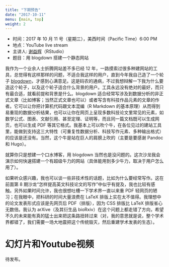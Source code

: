 ```yaml
---
title: "下期预告"
date: "2017-10-11"
menu: [main, top]
weight: 2
---
```


- 时间：2017 年 10 月 11 号（星期三），美西时间（Pacific Time）6:00 PM
- 地点：YouTube live stream 
- 主讲人: [谢益辉](https://yihui.name/en/)（RStudio）
- 题目：用 blogdown 搭建一个静态网站

我作为一个业余人士折腾网站差不多已经 12 年，一路摸索过很多种建网站的工具，总觉得有这样那样的问题，不适合我这样的用户，直到今年我自己造了一个轮子 [blogdown](https://github.com/rstudio/blogdown)，才感到心满意足。这是码农的通病，不过我想辩解一下我为什么要造这个轮子，以及这个轮子适合什么背景的用户。工具永远没有绝对的最好，而只有最合适，就看前提和背景是什么。blogdown 适合经常写涉及到数据分析的非正式文章（比如博客；当然正式文章也可以）或者写含有科技作品元素的文章的作者。它可以让你把计算机代码跟文本混编（R Markdown 的基本原理）从而得到易重现的数据分析结果，也可以让你在网页上呈现多数科技论文里常见的元素，如数学公式、图表、文献引用、甚至定理、证明等，而且同一篇文档既可以生成网页，也可以生成 PDF 等其它格式。我基本上可以吹个牛，在各位见过的建站工具里，能做到支持这三大特性（可重复性数据分析、科技写作元素、多种输出格式）的应该是还没有。当然，这个牛是站在巨人的肩膀上吹的（主要是要感谢 Pandoc 和 Hugo）。

就算你只是想建一个口水博客，用 blogdown 当然也是没问题的。这次沙龙我会演示如何快速搭建一个有超级牛力的网站（具体能用到多少牛力，取决于用户怎么用了）。

如果听众感兴趣，我也可以谈一些非技术性的话题，比如为什么要经常写作。这在前面第 8 期沙龙“怎样提高英文科技论文的写作”中似乎有提及，我也比较有感触。另外如果时间允许，我也很想吐槽一下学术界一直以来重 PDF 轻网页的陋习；在我眼中，把科研的时间大量浪费在 LaTeX 排版上实在太不值得。我理想中的论文发表形式应该是先网页后 PDF（排版），因为 CSS 排版比 LaTeX 排版省心无数倍。我认为 arXive（及其衍生品 bioRxiv）在这个问题上都走错了方向，希望不久的未来能有真的猛士出来把这条路扭转过来（对，我的意思就是说，整个学术界都错了，我们需要一场大地震把这个传统毁灭，然后重建学术发表的生态）。

# 幻灯片和Youtube视频

待发布。
